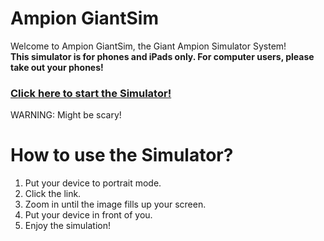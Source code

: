 # Ampion GiantSim

Welcome to Ampion GiantSim, the Giant Ampion Simulator System!<br>
**This simulator is for phones and iPads only. For computer users, please take out your phones!**

### [Click here to start the Simulator!](https://ampion.tk/gs/sim.jpg)

WARNING: Might be scary!

# How to use the Simulator?
1. Put your device to portrait mode.
2. Click the link.
3. Zoom in until the image fills up your screen.
4. Put your device in front of you.
5. Enjoy the simulation!
